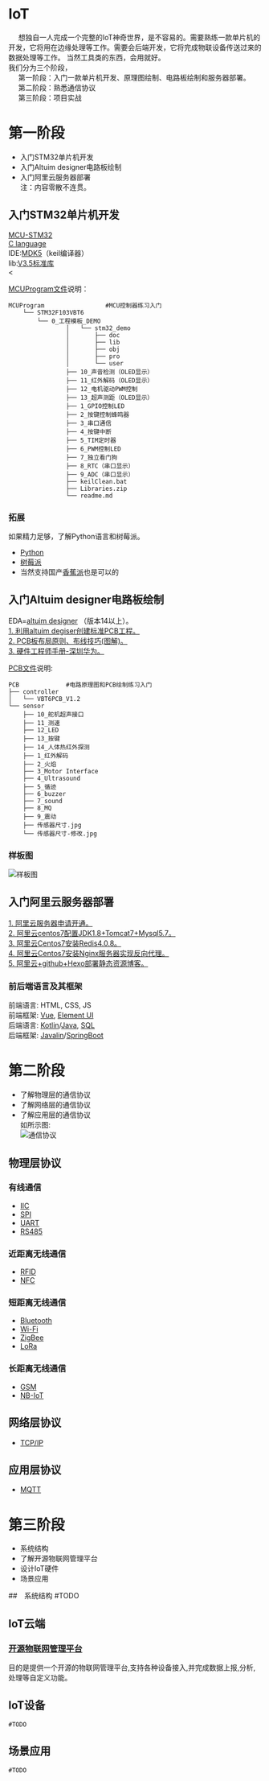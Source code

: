 # IoT
&nbsp;&nbsp;&nbsp;&nbsp;
   想独自一人完成一个完整的IoT神奇世界，是不容易的。需要熟练一款单片机的开发，它将用在边缘处理等工作。需要会后端开发，它将完成物联设备传送过来的数据处理等工作。
当然工具类的东西，会用就好。 <br>
我们分为三个阶段， <br>
&nbsp;&nbsp;&nbsp;&nbsp;
   第一阶段：入门一款单片机开发、原理图绘制、电路板绘制和服务器部署。 <br>
&nbsp;&nbsp;&nbsp;&nbsp;
   第二阶段：熟悉通信协议 <br>
&nbsp;&nbsp;&nbsp;&nbsp;
   第三阶段：项目实战 <br>


# 第一阶段
- 入门STM32单片机开发 <br>
- 入门Altuim designer电路板绘制 <br>
- 入门阿里云服务器部署 <br>
注：内容零散不连贯。 <br>
	
## 入门STM32单片机开发
  [MCU-STM32](https://www.stmcu.com.cn/) <br> 
  [C language](http://www.runoob.com/cprogramming/c-tutorial.html) <br> 
  IDE:[MDK5](http://www2.keil.com/mdk5/)（keil编译器） <br> 
  lib:[V3.5标准库](./theFirstStage/MCUProgram/STM32F103VBT6/Libraries.zip)<br><
  
  [MCUProgram文件](./theFirstStage/MCUProgram)说明：
  	
	MCUProgram                 #MCU控制器练习入门
        └── STM32F103VBT6
            └── 0_工程模板_DEMO
                    │   └── stm32_demo
                    │       ├── doc
                    │       ├── lib
                    │       ├── obj
                    │       ├── pro
                    │       └── user
                    ├── 10_声音检测（OLED显示）
                    ├── 11_红外解码（OLED显示）
                    ├── 12_电机驱动PWM控制
                    ├── 13_超声测距（OLED显示）
                    ├── 1_GPIO控制LED
                    ├── 2_按键控制蜂鸣器
                    ├── 3_串口通信
                    ├── 4_按键中断
                    ├── 5_TIM定时器
                    ├── 6_PWM控制LED
                    ├── 7_独立看门狗
                    ├── 8_RTC（串口显示）
                    ├── 9_ADC（串口显示）
                    ├── keilClean.bat
                    ├── Libraries.zip
                    └── readme.md
            
### 拓展
  如果精力足够，了解Python语言和树莓派。 <br> 
  - [Python](https://www.python.org/) <br> 
  - [树莓派](https://www.raspberrypi.org/) <br> 
  - 当然支持国产[香蕉派](https://www.banana-pi.org.cn/)也是可以的<br> 
		
## 入门Altuim designer电路板绘制
  EDA=[altuim designer](https://www.altium.com.cn/) （版本14以上）。 <br> 
  [1. 利用altuim degiser创建标准PCB工程。](https://blog.csdn.net/qq_21508727/article/details/79547067) <br> 
  [2. PCB板布局原则、布线技巧(图解)。](./doc/PCB%E6%9D%BF%E5%B8%83%E5%B1%80%E5%8E%9F%E5%88%99%E3%80%81%E5%B8%83%E7%BA%BF%E6%8A%80%E5%B7%A7(%E5%9B%BE%E8%A7%A3).pdf) <br>
  [3. 硬件工程师手册-深圳华为。](./doc/%E7%A1%AC%E4%BB%B6%E5%B7%A5%E7%A8%8B%E5%B8%88%E6%89%8B%E5%86%8C-%E6%B7%B1%E5%9C%B3%E5%8D%8E%E4%B8%BA.pdf) <br>
  
  [PCB文件](./theFirstStage/PCB)说明:
  
    PCB             #电路原理图和PCB绘制练习入门
    ├── controller
    │   └── VBT6PCB_V1.2
    └── sensor
        ├── 10_舵机超声接口
        ├── 11_测速
        ├── 12_LED
        ├── 13_按键
        ├── 14_人体热红外探测
        ├── 1_红外解码
        ├── 2_火焰
        ├── 3_Motor Interface
        ├── 4_Ultrasound
        ├── 5_循迹
        ├── 6_buzzer
        ├── 7_sound
        ├── 8_MQ
        ├── 9_震动
        ├── 传感器尺寸.jpg
        └── 传感器尺寸-修改.jpg
             
### 样板图
  ![样板图](./data/image/theFirstStage.png)

## 入门阿里云服务器部署
  [1. 阿里云服务器申请开通。](https://promotion.aliyun.com/ntms/yunparter/invite.html?userCode=4pt5vrn0) <br>
  [2. 阿里云centos7配置JDK1.8+Tomcat7+Mysql5.7。](https://blog.csdn.net/qq_21508727/article/details/79592349) <br>
  [3. 阿里云Centos7安装Redis4.0.8。](https://blog.csdn.net/qq_21508727/article/details/79596423) <br>
  [4. 阿里云Centos7安装Nginx服务器实现反向代理。](https://blog.csdn.net/qq_21508727/article/details/80071174) <br>
  [5. 阿里云+github+Hexo部署静态资源博客。](https://blog.csdn.net/qq_21508727/article/details/80044265) <br>

### 前后端语言及其框架
  前端语言: HTML, CSS, JS <br>
  前端框架: [Vue](https://cn.vuejs.org/), [Element UI](http://element-cn.eleme.io/#/zh-CN) <br>
  后端语言: [Kotlin](http://kotlinlang.org/)/[Java](http://www.runoob.com/java/java-tutorial.html), [SQL](http://www.runoob.com/sql/sql-tutorial.html)<br>
  后端框架: [Javalin](https://javalin.io/)/[SpringBoot](https://spring.io/projects/spring-boot)


# 第二阶段
- 了解物理层的通信协议 <br>
- 了解网络层的通信协议 <br>
- 了解应用层的通信协议 <br>
 如所示图: <br>
   ![通信协议](./data/image/communicationProtocol.png)
  
## 物理层协议 <br>

### 有线通信
- [IIC]()
- [SPI]()
- [UART]()
- [RS485]()

### 近距离无线通信
- [RFID]()
- [NFC]()

### 短距离无线通信
- [Bluetooth]()
- [Wi-Fi]()
- [ZigBee]()
- [LoRa]()

### 长距离无线通信
- [GSM]()
- [NB-IoT]()


## 网络层协议 <br>
- [TCP/IP]()


## 应用层协议 <br>
- [MQTT]()


# 第三阶段
- 系统结构<br>
- 了解开源物联网管理平台 <br>
- 设计IoT硬件 <br>
- 场景应用 <br>


##　系统结构
    #TODO


## IoT云端

### [开源物联网管理平台](https://github.com/JGPY/hsweb-iot-cloud)
  目的是提供一个开源的物联网管理平台,支持各种设备接入,并完成数据上报,分析,处理等自定义功能。
 
  
## IoT设备
    #TODO
    
    
    
## 场景应用
    #TODO
  
